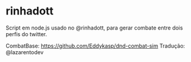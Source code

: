 # rinhadott
Script em node.js usado no @rinhadott, para gerar combate entre dois perfis do twitter.

CombatBase: https://github.com/Eddykasp/dnd-combat-sim
Tradução: @lazarentodev
